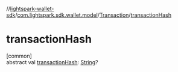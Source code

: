 //[lightspark-wallet-sdk](../../../index.md)/[com.lightspark.sdk.wallet.model](../index.md)/[Transaction](index.md)/[transactionHash](transaction-hash.md)

# transactionHash

[common]\
abstract val [transactionHash](transaction-hash.md): [String](https://kotlinlang.org/api/latest/jvm/stdlib/kotlin/-string/index.html)?
